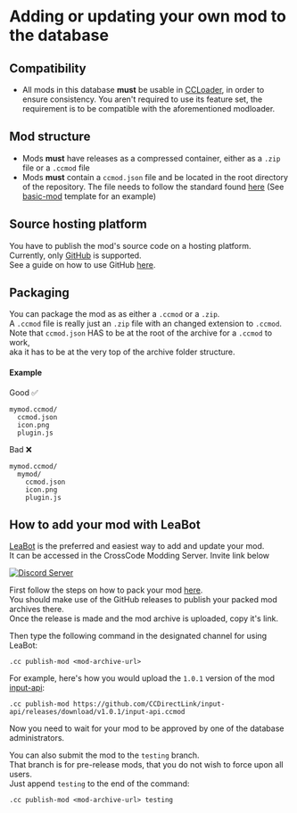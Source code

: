# Adding or updating your own mod to the database

## Compatibility

- All mods in this database **must** be usable in [CCLoader](https://github.com/CCDirectLink/CCLoader), in order to ensure consistency. 
  You aren't required to use its feature set, the requirement is to be compatible with the aforementioned modloader.

## Mod structure

- Mods **must** have releases as a compressed container, either as a `.zip` file or a `.ccmod` file
- Mods **must** contain a `ccmod.json` file and be located in the root directory of the repository.
  The file needs to follow the standard found [here](/docs/CCMOD-STANDARD.md)
  (See [basic-mod](https://github.com/CCDirectLink/basic-mod) template for an example)

## Source hosting platform
 
You have to publish the mod's source code on a hosting platform.  
Currently, only [GitHub](https://github.com/) is supported.  
See a guide on how to use GitHub [here](https://docs.github.com/en/get-started/start-your-journey).  

## Packaging

You can package the mod as as either a `.ccmod` or a `.zip`.  
A `.ccmod` file is really just an `.zip` file with an changed extension to `.ccmod`.  
Note that `ccmod.json` HAS to be at the root of the archive for a `.ccmod` to work,   
aka it has to be at the very top of the archive folder structure.  

#### Example
Good ️✅
```
mymod.ccmod/
  ccmod.json
  icon.png
  plugin.js
```

Bad ❌
```
mymod.ccmod/
  mymod/
    ccmod.json
    icon.png
    plugin.js
```

## How to add your mod with LeaBot

[LeaBot](https://github.com/CCDirectLink/ccbot) is the preferred and easiest way to add and update your mod.  
It can be accessed in the CrossCode Modding Server. Invite link below

[![Discord Server](https://img.shields.io/discord/382339402338402315.svg?label=Discord%20Server)](https://discord.gg/3Xw69VjXfW)

First follow the steps on how to pack your mod [here](https://wiki.c2dl.info/CrossCode_Modding_Tutorial#Share_your_mod).  
You should make use of the GitHub releases to publish your packed mod archives there.  
Once the release is made and the mod archive is uploaded, copy it's link.

Then type the following command in the designated channel for using LeaBot:  

```
.cc publish-mod <mod-archive-url>
```

For example, here's how you would upload the `1.0.1` version of the mod [input-api](https://github.com/CCDirectLink/input-api/releases/tag/v1.0.1):  

```
.cc publish-mod https://github.com/CCDirectLink/input-api/releases/download/v1.0.1/input-api.ccmod
```

Now you need to wait for your mod to be approved by one of the database administrators.  

You can also submit the mod to the `testing` branch.  
That branch is for pre-release mods, that you do not wish to force upon all users.   
Just append `testing` to the end of the command:  

```
.cc publish-mod <mod-archive-url> testing
```
